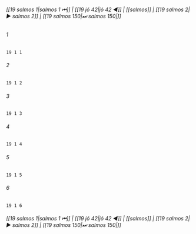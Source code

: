 
###### [[19 salmos 1|salmos 1 ⏮]] | [[19 jó 42|jó 42 ◀]] | [[salmos]] | [[19 salmos 2|▶ salmos 2]] | [[19 salmos 150|⏭ salmos 150|]]

###### 1
``` verse
19 1 1 
```
###### 2
``` verse
19 1 2 
```
###### 3
``` verse
19 1 3 
```
###### 4
``` verse
19 1 4 
```
###### 5
``` verse
19 1 5 
```
###### 6
``` verse
19 1 6 
```

###### [[19 salmos 1|salmos 1 ⏮]] | [[19 jó 42|jó 42 ◀]] | [[salmos]] | [[19 salmos 2|▶ salmos 2]] | [[19 salmos 150|⏭ salmos 150|]]

